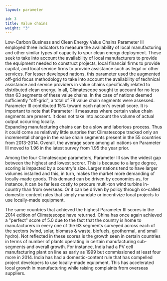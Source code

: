 ```yaml
---
layout: parameter

id: 3
title: Value chains
weight: "3"
---
```

Low-Carbon Business and Clean Energy Value Chains Parameter III employed three indicators to measure the availability of local manufacturing and other similar types of capacity to spur clean energy deployment. These seek to take into account the availability of local manufacturers to provide the equipment needed to construct projects, local financial firms to provide capital, and local service firms to provide assistance such as legal or other services. For lesser developed nations, this parameter used the augmented off-grid focus methodology to take into account the availability of technical assistance and service providers in value chains specifically related to distributed clean energy. In all, Climatescope sought to account for no less than 63 segments of these value chains. In the case of nations deemed sufficiently "off-grid", a total of 78 value chain segments were assessed. Parameter III contributed 15% toward each nation's overall score.
It is important to note that Parameter III measures where certain value chain segments are present.  It does not take into account the volume of actual output occurring locally.  
Expanding manufacturing chains can be a slow and laborious process.  Thus it could come as relatively little surprise that Climatescope tracked only an incremental change in the value chain segments present in the 55 countries from 2013-2014.  Overall, the average score among all nations on Parameter III moved to 1.96 in the latest survey from 1.95 the year prior. 

Among the four Climatescope parameters, Parameter III saw the widest gap between the highest and lowest scorer. This is because to a large degree, scoring is impacted by a country's size.  Larger nations tend to have larger volumes installed and this, in turn, makes the market more demanding of locally-made goods.  This demand can be driven by economics as, for instance, it can be far less costly to procure multi-ton wind turbine in-country than from overseas.  Or it can be driven by policy through so-called domestic-content rules that simply mandate or incentivize local projects to use locally-made equipment.

The same countries that achieved the highest Parameter III scores in the 2014 edition of Climatescope have returned.   China has once again achieved a "perfect" score of 5.0 due to the fact that the country is home to manufacturers in every one of the 63 segments surveyed across each of the sectors (wind, solar, biomass & waste, biofuels, geothermal, and small hydro). 
Not reflected in these scores is the growth seen in certain countries in terms of number of plants operating in certain manufacturing sub-segments and overall growth.  For instance, India had a PV cell manufacturing plant on line as early as 1999 but commissioned at least four more in 2014. India has had a domestic-content rule that has compelled project developers to use locally-made equipment.  This has accelerated local growth in manufacturing while raising complaints from overseas suppliers.

